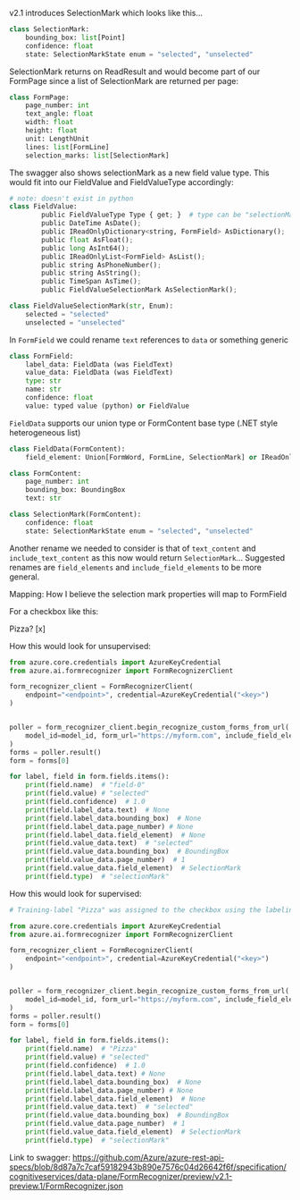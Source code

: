 
v2.1 introduces SelectionMark which looks like this...

```python
class SelectionMark:
    bounding_box: list[Point]
    confidence: float
    state: SelectionMarkState enum = "selected", "unselected"
```

SelectionMark returns on ReadResult and would become part of our FormPage since a list of SelectionMark are
returned per page:

```python
class FormPage:
    page_number: int
    text_angle: float
    width: float
    height: float
    unit: LengthUnit
    lines: list[FormLine]
    selection_marks: list[SelectionMark]
```

The swagger also shows selectionMark as a new field value type. This would fit into our FieldValue and FieldValueType
accordingly:

```python
# note: doesn't exist in python
class FieldValue:
        public FieldValueType Type { get; }  # type can be "selectionMark"
        public DateTime AsDate();
        public IReadOnlyDictionary<string, FormField> AsDictionary();
        public float AsFloat();
        public long AsInt64();
        public IReadOnlyList<FormField> AsList();
        public string AsPhoneNumber();
        public string AsString();
        public TimeSpan AsTime();
        public FieldValueSelectionMark AsSelectionMark();

class FieldValueSelectionMark(str, Enum):
    selected = "selected"
    unselected = "unselected"
```

In `FormField` we could rename `text` references to `data` or something generic

```python
class FormField:
    label_data: FieldData (was FieldText)
    value_data: FieldData (was FieldText)
    type: str
    name: str
    confidence: float
    value: typed value (python) or FieldValue
```

`FieldData` supports our union type or FormContent base type (.NET style heterogeneous list)

```python
class FieldData(FormContent):
    field_element: Union[FormWord, FormLine, SelectionMark] or IReadOnlyList<FormContent>

class FormContent:
    page_number: int
    bounding_box: BoundingBox
    text: str

class SelectionMark(FormContent):
    confidence: float
    state: SelectionMarkState enum = "selected", "unselected"
```

Another rename we needed to consider is that of `text_content` and `include_text_content` as this now would return 
`SelectionMark`... Suggested renames are `field_elements` and `include_field_elements` to be more general.

Mapping:
How I believe the selection mark properties will map to FormField

For a checkbox like this:

Pizza? [x]

How this would look for unsupervised:

```python
from azure.core.credentials import AzureKeyCredential
from azure.ai.formrecognizer import FormRecognizerClient

form_recognizer_client = FormRecognizerClient(
    endpoint="<endpoint>", credential=AzureKeyCredential("<key>")
)


poller = form_recognizer_client.begin_recognize_custom_forms_from_url(
    model_id=model_id, form_url="https://myform.com", include_field_elements=True
)
forms = poller.result()
form = forms[0]

for label, field in form.fields.items():
    print(field.name)  # "field-0"
    print(field.value) # "selected"
    print(field.confidence)  # 1.0
    print(field.label_data.text)  # None
    print(field.label_data.bounding_box)  # None
    print(field.label_data.page_number) # None
    print(field.label_data.field_element)  # None
    print(field.value_data.text)  # "selected"
    print(field.value_data.bounding_box)  # BoundingBox
    print(field.value_data.page_number)  # 1
    print(field.value_data.field_element)  # SelectionMark
    print(field.type)  # "selectionMark"
```

How this would look for supervised:

```python
# Training-label "Pizza" was assigned to the checkbox using the labeling tool

from azure.core.credentials import AzureKeyCredential
from azure.ai.formrecognizer import FormRecognizerClient

form_recognizer_client = FormRecognizerClient(
    endpoint="<endpoint>", credential=AzureKeyCredential("<key>")
)


poller = form_recognizer_client.begin_recognize_custom_forms_from_url(
    model_id=model_id, form_url="https://myform.com", include_field_elements=True
)
forms = poller.result()
form = forms[0]

for label, field in form.fields.items():
    print(field.name)  # "Pizza"
    print(field.value) # "selected"
    print(field.confidence)  # 1.0
    print(field.label_data.text) # None
    print(field.label_data.bounding_box)  # None
    print(field.label_data.page_number) # None
    print(field.label_data.field_element)  # None
    print(field.value_data.text)  # "selected"
    print(field.value_data.bounding_box)  # BoundingBox
    print(field.value_data.page_number)  # 1
    print(field.value_data.field_element)  # SelectionMark
    print(field.type)  # "selectionMark"
```


Link to swagger: https://github.com/Azure/azure-rest-api-specs/blob/8d87a7c7caf59182943b890e7576c04d26642f6f/specification/cognitiveservices/data-plane/FormRecognizer/preview/v2.1-preview.1/FormRecognizer.json